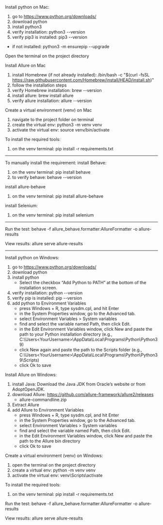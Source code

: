 Install python on Mac:
1. go to https://www.python.org/downloads/
2. download python
3. install python3
4. verify installation: python3 --version
5. verify pip3 is installed: pip3 --version
- if not installed: python3 -m ensurepip --upgrade

  
Open the terminal on the project directory

Install Allure on Mac
1. install Homebrew (if not already installed): /bin/bash -c "$(curl -fsSL https://raw.githubusercontent.com/Homebrew/install/HEAD/install.sh)"
2. follow the installation steps
3. verify Homebrew installation: brew --version
4. install allure: brew install allure
5. verify allure installation: allure --version

Create a virtual environment (venv) on Mac
1. navigate to the project folder on terminal
2. create the virtual env: python3 -m venv venv
3. activate the virtual env: source venv/bin/activate

To install the required tools:
1. on the venv terminal: pip install -r requirements.txt

****
To manually install the requirement:
install Behave:
1. on the venv terminal: pip install behave
2. to verify behave: behave --version

install allure-behave
1. on the venv terminal: pip install allure-behave

install Selenium:
1. on the venv terminal: pip install selenium
*****

Run the test:
behave -f allure_behave.formatter:AllureFormatter -o allure-results

View results:
allure serve allure-results

--------

Install python on Windows:
1. go to https://www.python.org/downloads/
2. download python
3. install python
     - Select the checkbox “Add Python to PATH” at the bottom of the installation screen.
4. verify installation: python --version
5. verify pip is installed: pip --version
6. add python to Environment Variables
     - press Windows + R, type sysdm.cpl, and hit Enter
     - in the System Properties window, go to the Advanced tab.
     - select Environment Variables > System variables
     - find and select the variable named Path, then click Edit.
     - in the Edit Environment Variables window, click New and paste the path to your Python installation directory (e.g., C:\Users\<YourUsername>\AppData\Local\Programs\Python\Python39\)
     - click New again and paste the path to the Scripts folder (e.g., C:\Users\<YourUsername>\AppData\Local\Programs\Python\Python39\Scripts\)
     - click Ok to save
  
Install Allure on Windows:
1. install Java: Download the Java JDK from Oracle’s website or from AdoptOpenJDK.
2. download Allure: https://github.com/allure-framework/allure2/releases
     - allure-commandline.zip
3. Extract Allure
4. add Allure to Environment Variables
     - press Windows + R, type sysdm.cpl, and hit Enter
     - in the System Properties window, go to the Advanced tab.
     - select Environment Variables > System variables
     - find and select the variable named Path, then click Edit.
     - in the Edit Environment Variables window, click New and paste the path to the Allure bin directory
     - click Ok to save

Create a virtual environment (venv) on Windows:
1. open the terminal on the project directory
2. create a virtual env: python -m venv venv
3. activate the virtual env: venv\Scripts\activate

To install the required tools:
1. on the venv terminal: pip install -r requirements.txt

Run the test:
behave -f allure_behave.formatter:AllureFormatter -o allure-results

View results:
allure serve allure-results
